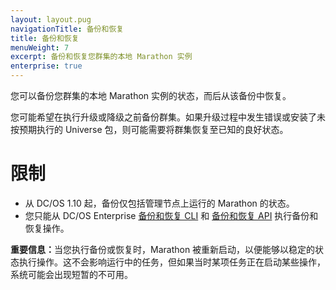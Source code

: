 ```yaml
---
layout: layout.pug
navigationTitle: 备份和恢复
title: 备份和恢复
menuWeight: 7
excerpt: 备份和恢复您群集的本地 Marathon 实例
enterprise: true
---
```


您可以备份您群集的本地  Marathon 实例的状态，而后从该备份中恢复。

您可能希望在执行升级或降级之前备份群集。如果升级过程中发生错误或安装了未按预期执行的 Universe 包，则可能需要将群集恢复至已知的良好状态。

# 限制

- 从 DC/OS 1.10 起，备份仅包括管理节点上运行的 Marathon 的状态。
- 您只能从 DC/OS Enterprise [备份和恢复 CLI](/cn/1.12/administering-clusters/backup-and-restore/backup-restore-cli/) 和 [备份和恢复 API](/cn/1.12/administering-clusters/backup-and-restore/backup-restore-api/) 执行备份和恢复操作。

<p class="message--important"><strong>重要信息：</strong>当您执行备份或恢复时，Marathon 被重新启动，以便能够以稳定的状态执行操作。这不会影响运行中的任务，但如果当时某项任务正在启动某些操作，系统可能会出现短暂的不可用。</p>

